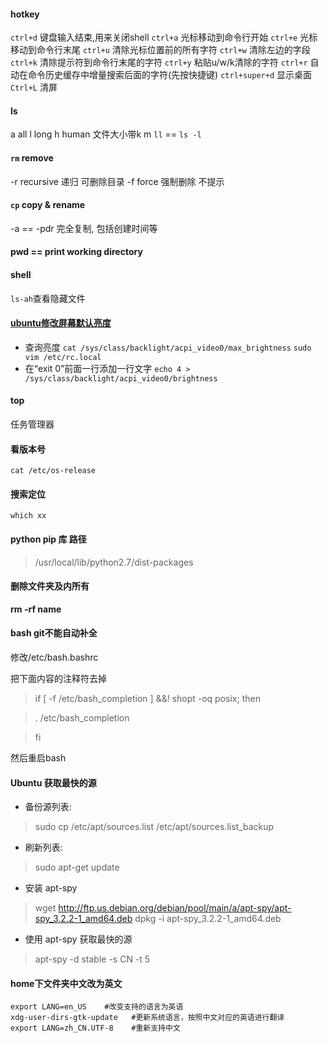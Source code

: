 #### hotkey
`ctrl+d` 键盘输入结束,用来关闭shell
`ctrl+a` 光标移动到命令行开始
`ctrl+e` 光标移动到命令行末尾
`ctrl+u` 清除光标位置前的所有字符
`ctrl+w` 清除左边的字段
`ctrl+k` 清除提示符到命令行末尾的字符
`ctrl+y` 粘贴u/w/k清除的字符
`ctrl+r` 自动在命令历史缓存中增量搜索后面的字符(先按快捷键)
`ctrl+super+d` 显示桌面
`Ctrl+L` 清屏

#### ls
a all
l long
h human 文件大小带k m
`ll` == `ls -l`

#### `rm` remove
-r recursive 递归 可删除目录
-f force 强制删除 不提示

#### `cp` copy & rename
-a == -pdr 完全复制, 包括创建时间等

#### pwd == print working directory

#### shell
`ls-ah`查看隐藏文件

#### [ubuntu修改屏幕默认亮度](http://blog.csdn.net/hustrains/article/details/8469633)
- 查询亮度
`cat /sys/class/backlight/acpi_video0/max_brightness`
`sudo vim /etc/rc.local`
- 在“exit 0”前面一行添加一行文字
`echo 4 > /sys/class/backlight/acpi_video0/brightness`

#### top
任务管理器

#### 看版本号
`cat /etc/os-release`

#### 搜索定位
`which xx`

#### python pip 库 路径
> /usr/local/lib/python2.7/dist-packages

#### 删除文件夹及内所有
**rm -rf name**

#### bash git不能自动补全
修改/etc/bash.bashrc

把下面内容的注释符去掉
>if [ -f /etc/bash_completion ] &&! shopt -oq posix; then

>    . /etc/bash_completion

>fi

然后重启bash

#### Ubuntu 获取最快的源
- 备份源列表:

> sudo cp /etc/apt/sources.list /etc/apt/sources.list_backup

- 刷新列表:

> sudo apt-get update

- 安装 apt-spy

> wget http://ftp.us.debian.org/debian/pool/main/a/apt-spy/apt-spy_3.2.2-1_amd64.deb
> dpkg -i apt-spy_3.2.2-1_amd64.deb

- 使用 apt-spy 获取最快的源

> apt-spy -d stable -s CN -t 5

#### home下文件夹中文改为英文
```
export LANG=en_US    #改变支持的语言为英语
xdg-user-dirs-gtk-update   #更新系统语言，按照中文对应的英语进行翻译
export LANG=zh_CN.UTF-8    #重新支持中文
```
